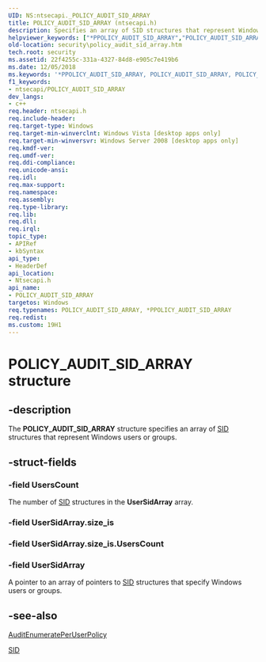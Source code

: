 ```yaml
---
UID: NS:ntsecapi._POLICY_AUDIT_SID_ARRAY
title: POLICY_AUDIT_SID_ARRAY (ntsecapi.h)
description: Specifies an array of SID structures that represent Windows users or groups.
helpviewer_keywords: ["*PPOLICY_AUDIT_SID_ARRAY","POLICY_AUDIT_SID_ARRAY","POLICY_AUDIT_SID_ARRAY structure [Security]","PPOLICY_AUDIT_SID_ARRAY","PPOLICY_AUDIT_SID_ARRAY structure pointer [Security]","ntsecapi/POLICY_AUDIT_SID_ARRAY","ntsecapi/PPOLICY_AUDIT_SID_ARRAY","security.policy_audit_sid_array"]
old-location: security\policy_audit_sid_array.htm
tech.root: security
ms.assetid: 22f4255c-331a-4327-84d8-e905c7e419b6
ms.date: 12/05/2018
ms.keywords: '*PPOLICY_AUDIT_SID_ARRAY, POLICY_AUDIT_SID_ARRAY, POLICY_AUDIT_SID_ARRAY structure [Security], PPOLICY_AUDIT_SID_ARRAY, PPOLICY_AUDIT_SID_ARRAY structure pointer [Security], ntsecapi/POLICY_AUDIT_SID_ARRAY, ntsecapi/PPOLICY_AUDIT_SID_ARRAY, security.policy_audit_sid_array'
f1_keywords:
- ntsecapi/POLICY_AUDIT_SID_ARRAY
dev_langs:
- c++
req.header: ntsecapi.h
req.include-header: 
req.target-type: Windows
req.target-min-winverclnt: Windows Vista [desktop apps only]
req.target-min-winversvr: Windows Server 2008 [desktop apps only]
req.kmdf-ver: 
req.umdf-ver: 
req.ddi-compliance: 
req.unicode-ansi: 
req.idl: 
req.max-support: 
req.namespace: 
req.assembly: 
req.type-library: 
req.lib: 
req.dll: 
req.irql: 
topic_type:
- APIRef
- kbSyntax
api_type:
- HeaderDef
api_location:
- Ntsecapi.h
api_name:
- POLICY_AUDIT_SID_ARRAY
targetos: Windows
req.typenames: POLICY_AUDIT_SID_ARRAY, *PPOLICY_AUDIT_SID_ARRAY
req.redist: 
ms.custom: 19H1
---
```


# POLICY_AUDIT_SID_ARRAY structure


## -description


The <b>POLICY_AUDIT_SID_ARRAY</b> structure specifies an array of <a href="https://docs.microsoft.com/windows/desktop/api/winnt/ns-winnt-sid">SID</a> structures that represent Windows users or groups.


## -struct-fields




### -field UsersCount

The number of <a href="https://docs.microsoft.com/windows/desktop/api/winnt/ns-winnt-sid">SID</a> structures in the <b>UserSidArray</b> array.


### -field UserSidArray.size_is

 


### -field UserSidArray.size_is.UsersCount

 


### -field UserSidArray

A pointer to an array of pointers to <a href="https://docs.microsoft.com/windows/desktop/api/winnt/ns-winnt-sid">SID</a> structures that specify Windows users or groups.


## -see-also




<a href="https://docs.microsoft.com/windows/desktop/api/ntsecapi/nf-ntsecapi-auditenumerateperuserpolicy">AuditEnumeratePerUserPolicy</a>



<a href="https://docs.microsoft.com/windows/desktop/api/winnt/ns-winnt-sid">SID</a>
 

 

